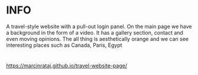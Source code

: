 # INFO
A travel-style website with a pull-out login panel. On the main page we have a background in the form of a video. It has a gallery section, contact and even moving opinions. The all thing is aesthetically orange and we can see interesting places such as Canada, Paris, Egypt
#
https://marcinrataj.github.io/travel-website-page/
